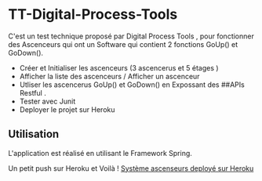 # TT-Digital-Process-Tools

C'est un test technique proposé par Digital Process Tools , pour fonctionner des Ascenceurs
qui ont un Software qui contient 2 fonctions GoUp() et GoDown().

* Créer et Initialiser les ascenceurs (3 ascencerus et 5 étages )
* Afficher la liste des ascenceurs / Afficher un ascenceur
* Utliser les  ascencerus GoUp() et GoDown() en Expossant des ##APIs Restful .
* Tester avec Junit
* Deployer le projet sur Heroku 




## Utilisation 

L'application est réalisé en utilisant le Framework Spring.

Un petit push sur Heroku et Voilà !
[Système ascenseurs deployé sur Heroku](https://syteme-ascenseur.herokuapp.com/swagger-ui/)
